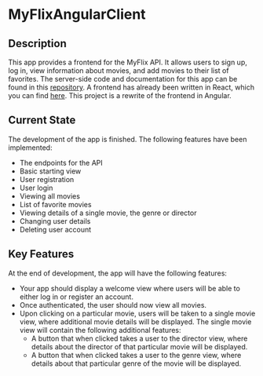 # MyFlixAngularClient

## Description
This app provides a frontend for the MyFlix API. It allows users to sign up, log in, view information about movies, and add movies to their list of favorites. The server-side code and documentation for this app can be found in this [repository]("https://github.com/OtmarKirch/sci-fi-app"). A frontend has already been written in React, which you can find [here]("https://github.com/OtmarKirch/MySciFi-client"). This project is a rewrite of the frontend in Angular.

## Current State

The development of the app is finished. The following features have been implemented:
- The endpoints for the API
- Basic starting view
- User registration
- User login
- Viewing all movies
- List of favorite movies
- Viewing details of a single movie, the genre or director
- Changing user details
- Deleting user account

## Key Features
At the end of development, the app will have the following features:
- Your app should display a welcome view where users will be able to either log in or register an account.
- Once authenticated, the user should now view all movies.
- Upon clicking on a particular movie, users will be taken to a single movie view, where additional movie details will be displayed. The single movie view will contain the following additional features:
  - A button that when clicked takes a user to the ​director view,​ where details about the director of that particular movie will be displayed.
  - A button that when clicked takes a user to the ​genre view,​ where details about that particular genre of the movie will be displayed.
